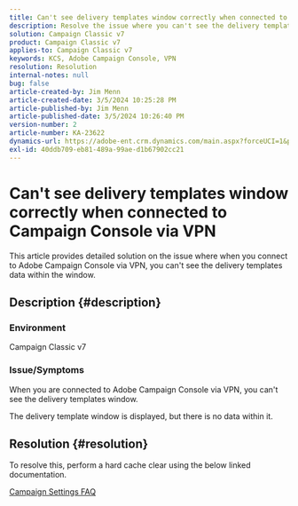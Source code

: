 ```yaml
---
title: Can't see delivery templates window correctly when connected to Campaign Console via VPN
description: Resolve the issue where you can't see the delivery templates window when connected to Campaign Console via VPN. You should perform a hard cache.
solution: Campaign Classic v7
product: Campaign Classic v7
applies-to: Campaign Classic v7
keywords: KCS, Adobe Campaign Console, VPN
resolution: Resolution
internal-notes: null
bug: false
article-created-by: Jim Menn
article-created-date: 3/5/2024 10:25:28 PM
article-published-by: Jim Menn
article-published-date: 3/5/2024 10:26:40 PM
version-number: 2
article-number: KA-23622
dynamics-url: https://adobe-ent.crm.dynamics.com/main.aspx?forceUCI=1&pagetype=entityrecord&etn=knowledgearticle&id=54f3ae41-3fdb-ee11-904d-6045bd006268
exl-id: 40ddb709-eb81-489a-99ae-d1b67902cc21
---
```

# Can't see delivery templates window correctly when connected to Campaign Console via VPN


This article provides detailed solution on the issue where when you connect to Adobe Campaign Console via VPN, you can't see the delivery templates data within the window.

## Description {#description}


### <b>Environment</b>

Campaign Classic v7

### <b>Issue/Symptoms</b>

When you are connected to Adobe Campaign Console via VPN, you can't see the delivery templates window.

The delivery template window is displayed, but there is no data within it.


## Resolution {#resolution}


To resolve this, perform a hard cache clear using the below linked documentation.

[Campaign Settings FAQ](https://experienceleague.adobe.com/docs/campaign-classic/using/getting-started/starting-with-adobe-campaign/faq/faq-campaign-config.html?lang=en#perform-hard-cache-clear)
